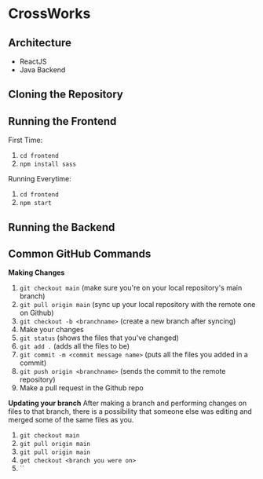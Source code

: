 # CrossWorks

## Architecture
 - ReactJS
 - Java Backend

## Cloning the Repository

## Running the Frontend

First Time:
1. `cd frontend`
2. `npm install sass`

Running Everytime:
1. `cd frontend`
2. `npm start`

## Running the Backend

## Common GitHub Commands
**Making Changes**
1. `git checkout main` (make sure you're on your local repository's main branch)
1. `git pull origin main` (sync up your local repository with the remote one on Github)
2. `git checkout -b <branchname>` (create a new branch after syncing)
3. Make your changes
4. `git status` (shows the files that you've changed)
5. `git add .` (adds all the files to be)
6. `git commit -m <commit message name>` (puts all the files you added in a commit)
7. `git push origin <branchname>` (sends the commit to the remote repository)
8. Make a pull request in the Github repo

**Updating your branch**
After making a branch and performing changes on files to that branch, there is a possibility that someone else was editing and merged some of the same files as you.
1. `git checkout main`
2. `git pull origin main`
3. `git pull origin main`
4. `get checkout <branch you were on>`
5. ``